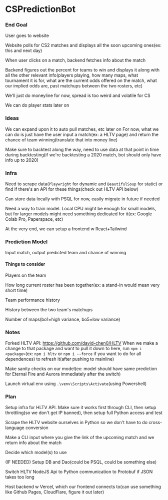 # CSPredictionBot

### End Goal
User goes to website

Website polls for CS2 matches and displays all the soon upcoming ones(ex: this and next day)

When user clicks on a match, backend fetches info about the match

Backend figures out the percent for teams to win and displays it along with all the other relevant info(players playing, how many maps, what tournament it is for, what are the current odds offered on the match, what our implied odds are, past matchups between the two rosters, etc)

We'll just do moneyline for now, spread is too weird and volatile for CS

We can do player stats later on

### Ideas
We can expand upon it to auto pull matches, etc later on
For now, what we can do is just have the user input a match(ex: a HLTV page) and return the chance of team winning(translate that into money line)

Make sure to backtest along the way, need to use data at that point in time during backtesting(if we're backtesting a 2020 match, bot should only have info up to 2020)

### Infra
Need to scrape data(`Playwright` for dynamic and `BeautifulSoup` for static) or find if there's an API for these things(check out HLTV API below)

Can store data locally with PSQL for now, easily migrate in future if needed

Need a way to train model. Local CPU might be enough for small models, but for larger models might need something dedicated for it(ex: Google Colab Pro, Paperspace, etc)

At the very end, we can setup a frontend w React+Tailwind

### Prediction Model
Input match, output predicted team and chance of winning

#### Things to consider
Players on the team

How long current roster has been together(ex: a stand-in would mean very short time)

Team performance history

History between the two team's matchups

Number of maps(bo1=high variance, bo5=low variance)


### Notes
Forked HLTV API: https://github.com/david-chen0/HLTV
When we make a change to that package and want to pull it down to here, run `npm i <package>`(ex: `npm i hltv` or `npm i --force` if you want to do for all dependences) to refresh it(after pushing to mainline)

Make sanity checks on our model(ex: model should have same prediction for Eternal Fire and Aurora immediately after the switch)

Launch virtual env using `.\venv\Scripts\Activate`(using Powershell)

### Plan
Setup infra for HLTV API. Make sure it works first through CLI, then setup throttling(so we don't get IP banned), then setup full Python access and test

Scrape the HLTV website ourselves in Python so we don't have to do cross-language conversion

Make a CLI input where you give the link of the upcoming match and we return info about the match

Decide which model(s) to use

(IF NEEDED) Setup DB and Dao(could be PSQL, could be something else)



Switch HLTV NodeJS Api to Python communication to Protobuf if JSON takes too long

Host backend w Vercel, which our frontend connects to(can use something like Github Pages, CloudFlare, figure it out later)
